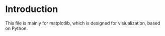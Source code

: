 # Introduction
This file is mainly for matplotlib, which is designed for visiualization, based on Python.

